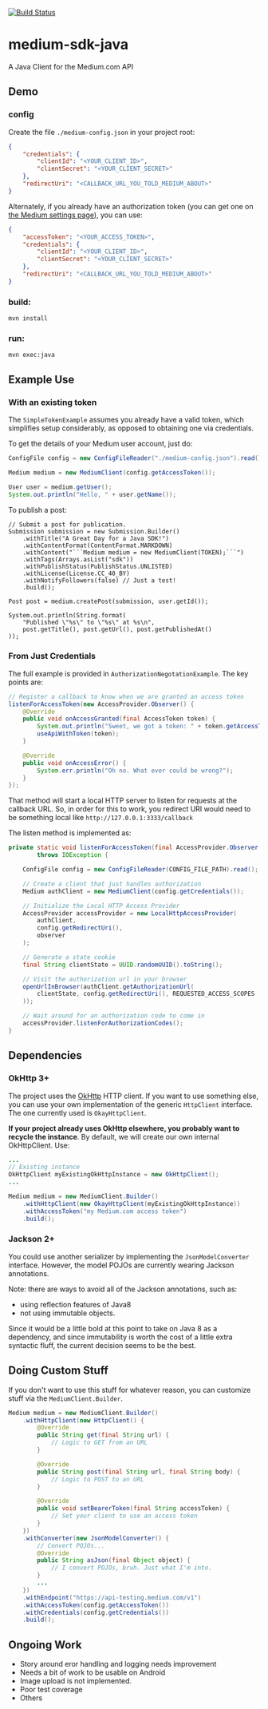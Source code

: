 [![Build Status](https://travis-ci.org/jamesonwilliams/medium-sdk-java.svg?branch=master)](https://travis-ci.org/jamesonwilliams/medium-sdk-java)

# medium-sdk-java
A Java Client for the Medium.com API

## Demo

### config
Create the file `./medium-config.json` in your project root:

```json
{
    "credentials": {
        "clientId": "<YOUR_CLIENT_ID>",
        "clientSecret": "<YOUR_CLIENT_SECRET>"
    },
    "redirectUri": "<CALLBACK_URL_YOU_TOLD_MEDIUM_ABOUT>"
}
```

Alternately, if you already have an authorization token (you can get one
on [the Medium settings page][settings]), you can use:

```json
{
    "accessToken": "<YOUR_ACCESS_TOKEN>",
    "credentials": {
        "clientId": "<YOUR_CLIENT_ID>",
        "clientSecret": "<YOUR_CLIENT_SECRET>"
    },
    "redirectUri": "<CALLBACK_URL_YOU_TOLD_MEDIUM_ABOUT>"
}
```

### build:

    mvn install

### run:

    mvn exec:java

## Example Use

### With an existing token
The `SimpleTokenExample` assumes you already have a valid token, which
simplifies setup considerably, as opposed to obtaining one via
credentials.

To get the details of your Medium user account, just do:

```java
ConfigFile config = new ConfigFileReader("./medium-config.json").read();

Medium medium = new MediumClient(config.getAccessToken());

User user = medium.getUser();
System.out.println("Hello, " + user.getName());
```

To publish a post:

```
// Submit a post for publication.
Submission submission = new Submission.Builder()
    .withTitle("A Great Day for a Java SDK!")
    .withContentFormat(ContentFormat.MARKDOWN)
    .withContent("```Medium medium = new MediumClient(TOKEN);```")
    .withTags(Arrays.asList("sdk"))
    .withPublishStatus(PublishStatus.UNLISTED)
    .withLicense(License.CC_40_BY)
    .withNotifyFollowers(false) // Just a test!
    .build();

Post post = medium.createPost(submission, user.getId());

System.out.println(String.format(
    "Published \"%s\" to \"%s\" at %s\n",
    post.getTitle(), post.getUrl(), post.getPublishedAt()
));
```

### From Just Credentials

The full example is provided in `AuthorizationNegotationExample`. The
key points are:

```java
// Register a callback to know when we are granted an access token
listenForAccessToken(new AccessProvider.Observer() {
    @Override
    public void onAccessGranted(final AccessToken token) {
        System.out.println("Sweet, we got a token: " + token.getAccessToken());
        useApiWithToken(token);
    }

    @Override
    public void onAccessError() {
        System.err.println("Oh no. What ever could be wrong?");
    }
});
```

That method will start a local HTTP server to listen for requests at the
callback URL. So, in order for this to work, you redirect URI would need
to be something local like `http://127.0.0.1:3333/callback`

The listen method is implemented as:

```java
private static void listenForAccessToken(final AccessProvider.Observer observer)
        throws IOException {

    ConfigFile config = new ConfigFileReader(CONFIG_FILE_PATH).read();

    // Create a client that just handles authorization
    Medium authClient = new MediumClient(config.getCredentials());

    // Initialize the Local HTTP Access Provider
    AccessProvider accessProvider = new LocalHttpAccessProvider(
        authClient,
        config.getRedirectUri(),
        observer
    );

    // Generate a state cookie
    final String clientState = UUID.randomUUID().toString();

    // Visit the authorization url in your browser
    openUrlInBrowser(authClient.getAuthorizationUrl(
        clientState, config.getRedirectUri(), REQUESTED_ACCESS_SCOPES
    ));

    // Wait around for an authorization code to come in
    accessProvider.listenForAuthorizationCodes();
}
```

## Dependencies

### OkHttp 3+

The project uses the [OkHttp][okhttp] HTTP client. If you want to use
something else, you can use your own implementation of the generic
`HttpClient` interface. The one currently used is `OkayHttpClient`.

**If your project already uses OkHttp elsewhere, you probably want to
recycle the instance**. By default, we will create our own internal
OkHttpClient. Use:

```java
...
// Existing instance
OkHttpClient myExistingOkHttpInstance = new OkHttpClient();
...

Medium medium = new MediumClient.Builder()
    .withHttpClient(new OkayHttpClient(myExistingOkHttpInstance))
    .withAccessToken("my Medium.com access token")
    .build();
```

### Jackson 2+

You could use another serializer by implementing the
`JsonModelConverter` interface. However, the model POJOs are currently
wearing Jackson annotations.

Note: there are ways to avoid all of the Jackson annotations, such as:

 - using reflection features of Java8
 - not using immutable objects.

Since it would be a little bold at this point to take on Java 8 as a
dependency, and since immutability is worth the cost of a little extra
syntactic fluff, the current decision seems to be the best.

## Doing Custom Stuff

If you don't want to use this stuff for whatever reason, you can
customize stuff via the `MediumClient.Builder`.

```java
Medium medium = new MediumClient.Builder()
    .withHttpClient(new HttpClient() {
        @Override
        public String get(final String url) {
            // Logic to GET from an URL
        }

        @Override
        public String post(final String url, final String body) {
            // Logic to POST to an URL
        }

        @Override
        public void setBearerToken(final String accessToken) {
            // Set your client to use an access token
        }
    })
    .withConverter(new JsonModelConverter() {
        // Convert POJOs...
        @Override
        public String asJson(final Object object) {
            // I convert POJOs, bruh. Just what I'm into.
        }
        ...
    })
    .withEndpoint("https://api-testing.medium.com/v1")
    .withAccessToken(config.getAccessToken())
    .withCredentials(config.getCredentials())
    .build();
```

## Ongoing Work

 - Story around eror handling and logging needs improvement
 - Needs a bit of work to be usable on Android
 - Image upload is not implemented.
 - Poor test coverage
 - Others


[okhttp]: https://github.com/square/okhttp
[jackson]: https://github.com/FasterXML/jackson
[settings]: https://medium.com/me/settings


